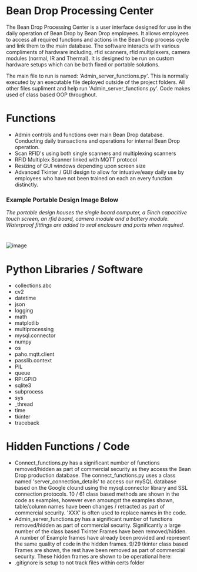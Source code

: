 # Bean Drop Processing Center
The Bean Drop Processing Center is a user interface designed for use in the daily operation of Bean Drop by Bean Drop employees. It allows employees to access all required functions and actions in the Bean Drop process cycle and link them to the main database. The software interacts with various compliments of hardware including, rfid scanners, rfid multiplexers, camera modules (normal, IR and Thermal). It is designed to be run on custom hardware setups which can be both fixed or portable solutions. 

The main file to run is named: 'Admin_server_functions.py'. This is normally executed by an executable file deployed outside of the project folders. All other files supliment and help run 'Admin_server_functions.py'. Code makes used of class based OOP throughout.

# Functions
- Admin controls and functions over main Bean Drop database. Conducting daily transactions and operations for internal Bean Drop operation.
- Scan RFID's using both single scanners and multiplexing scanners
- RFID Multiplex Scanner linked with MQTT protocol
- Resizing of GUI windows depending upon screen size
- Advanced Tkinter / GUI design to allow for intuative/easy daily use by employees who have not been trained on each an every function distinctly. 

### Example Portable Design Image Below
*The portable design houses the single board computer, a 5inch capacitive touch screen, an rfid board, camera module and a battery module. Waterproof fittings are added to seal enclosure and ports when required.*
#
![image](https://user-images.githubusercontent.com/60620955/204510735-b71cee1e-8138-4706-84c2-af9c48ac1aa4.png)

# Python Libraries / Software
- collections.abc
- cv2
- datetime
- json
- logging
- math
- matplotlib
- multiprocessing
- mysql.connector
- numpy
- os
- paho.mqtt.client
- passlib.context
- PIL
- queue
- RPi.GPIO
- sqlite3
- subprocess
- sys
- _thread
- time
- tkinter
- traceback

# Hidden Functions / Code
- Connect_functions.py has a significant number of functions removed/hidden as part of commercial security as they access the Bean Drop production database. The connect_functions.py uses a class named 'server_connection_details' to access our mySQL database based on the Google clound using the mysql.connector library and SSL connection protocols. 10 / 61 class based methods are shown in the code as examples, however even amoungst the examples shown, table/column names have been changes / retracted as part of commercial security. 'XXX' is often used to replace names in the code.
- Admin_server_functions.py has a significant number of functions removed/hidden as part of commercial security. Significantly a large number of the class based Tkinter Frames have been removed/hidden.  A number of Example frames have already been provided and represent the same quality of code in the hidden frames. 9/29 tkinter class based Frames are shown, the rest have been removed as part of commercial security. These hidden frames are shown to be operational here:
- .gitignore is setup to not track files within certs folder

